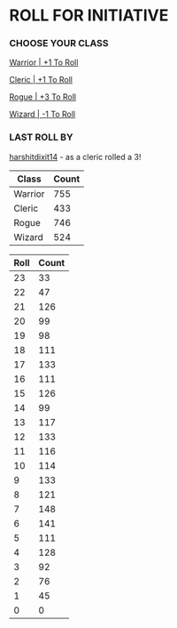 # ROLL FOR INITIATIVE
### CHOOSE YOUR CLASS

[Warrior | +1 To Roll](https://github.com/benjaminsampica/benjaminsampica/issues/new?title=roll%7Cwarrior&body=Just+click+%27Create%27.)

[Cleric | +1 To Roll](https://github.com/benjaminsampica/benjaminsampica/issues/new?title=roll%7Ccleric&body=Just+click+%27Create%27.)

[Rogue | +3 To Roll](https://github.com/benjaminsampica/benjaminsampica/issues/new?title=roll%7Crogue&body=Just+click+%27Create%27.)

[Wizard | -1 To Roll](https://github.com/benjaminsampica/benjaminsampica/issues/new?title=roll%7Cwizard&body=Just+click+%27Create%27.)
### LAST ROLL BY
[harshitdixit14](https://www.github.com/harshitdixit14) - as a cleric rolled a 3!

|Class|Count|
|-|-|
|Warrior|755|
|Cleric|433|
|Rogue|746|
|Wizard|524|

|Roll|Count|
|-|-|
|23|33
|22|47
|21|126
|20|99
|19|98
|18|111
|17|133
|16|111
|15|126
|14|99
|13|117
|12|133
|11|116
|10|114
|9|133
|8|121
|7|148
|6|141
|5|111
|4|128
|3|92
|2|76
|1|45
|0|0
